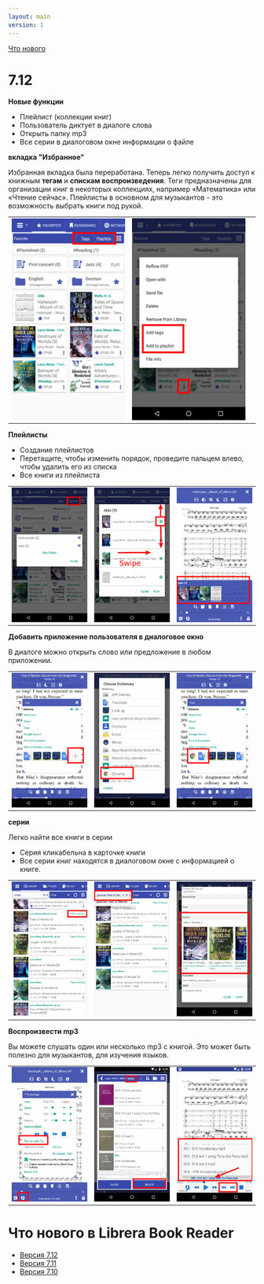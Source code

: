 ```yaml
---
layout: main
version: 1
---
```

[Что нового](/wiki/what-is-new/ru)

# 7.12

**Новые функции**

* Плейлист (коллекции книг)
* Пользователь диктует в диалоге слова
* Открыть папку mp3
* Все серии в диалоговом окне информации о файле



**вкладка &quot;Избранное&quot;**

Избранная вкладка была переработана. Теперь легко получить доступ к книжным **тегам** и **спискам воспроизведения**.
Теги предназначены для организации книг в некоторых коллекциях, например «Математика» или «Чтение сейчас».
Плейлисты в основном для музыкантов - это возможность выбрать книги под рукой.


||||
|-|-|-|
|![](1.png)|![](2.png)||

**Плейлисты**

* Создание плейлистов
* Перетащите, чтобы изменить порядок, проведите пальцем влево, чтобы удалить его из списка
* Все книги из плейлиста

||||
|-|-|-|
|![](4.png)|![](5.png)|![](6.png)|

**Добавить приложение пользователя в диалоговое окно**

В диалоге можно открыть слово или предложение в любом приложении.

||||
|-|-|-|
|![](7.png)|![](8.png)|![](9.png)|

**серии**

Легко найти все книги в серии

* Серия кликабельна в карточке книги
* Все серии книг находятся в диалоговом окне с информацией о книге.

||||
|-|-|-|
|![](10.png)|![](11.png)|![](12.png)|

**Воспроизвести mp3**

Вы можете слушать один или несколько mp3 с книгой.
Это может быть полезно для музыкантов, для изучения языков.

||||
|-|-|-|
|![](13.png)|![](14.png)|![](15.png)|



# Что нового в Librera Book Reader

* [Версия 7.12](/wiki/what-is-new/7.12/ru)
* [Версия 7.11](/wiki/what-is-new/7.11/ru)
* [Версия 7.10](/wiki/what-is-new/7.10/ru)


